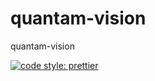 # quantam-vision
quantam-vision


[![code style: prettier](https://img.shields.io/badge/code_style-prettier-ff69b4.svg?style=flat-square)](https://github.com/prettier/prettier)
